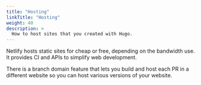```yaml
---
title: "Hosting"
linkTitle: "Hosting"
weight: 40
description: >
  How to host sites that you created with Hugo.
---
```


Netlify hosts static sites for cheap or free, depending on the bandwidth use. It provides CI and APIs to simplify web development.

There is a branch domain feature that lets you build and host each PR in a different website so you can host various versions of your website.